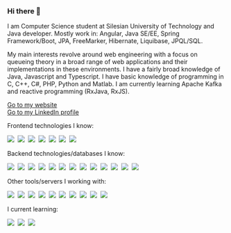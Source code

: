 <link rel="stylesheet" href="https://cdn.jsdelivr.net/gh/devicons/devicon@v2.15.1/devicon.min.css">

### Hi there 👋

I am Computer Science student at Silesian University of Technology and Java developer. Mostly work in: Angular, Java SE/EE, Spring Framework/Boot, JPA,
FreeMarker, Hibernate, Liquibase, JPQL/SQL.

My main interests revolve around web engineering with a focus on queueing theory in a broad range of web applications and their implementations in these 
environments. I have a fairly broad knowledge of Java, Javascript and Typescript. I have basic knowledge of programming in C, C++, C#, PHP, Python and Matlab. 
I am currently learning Apache Kafka and reactive programming (RxJava, RxJS).

[Go to my website](https://miloszgilga.pl)
<br>
[Go to my LinkedIn profile](https://www.linkedin.com/in/miłosz-gilga-477201219/)

Frontend technologies I know:

<img src="https://img.shields.io/badge/JavaScript-F7DF1E.svg?style=for-the-badge&logo=JavaScript&logoColor=black"/>&nbsp;
<img src="https://img.shields.io/badge/TypeScript-3178C6.svg?style=for-the-badge&logo=TypeScript&logoColor=white"/>&nbsp;
<img src="https://img.shields.io/badge/Bootstrap-7952B3.svg?style=for-the-badge&logo=Bootstrap&logoColor=white"/>&nbsp;
<img src="https://img.shields.io/badge/Angular-DD0031.svg?style=for-the-badge&logo=Angular&logoColor=white"/>&nbsp;
<img src="https://img.shields.io/badge/React-61DAFB.svg?style=for-the-badge&logo=React&logoColor=black"/>&nbsp;
<img src="https://img.shields.io/badge/Redux-764ABC.svg?style=for-the-badge&logo=Redux&logoColor=white"/>&nbsp;
<img src="https://img.shields.io/badge/Webpack-8DD6F9.svg?style=for-the-badge&logo=Webpack&logoColor=black"/>&nbsp;

Backend technologies/databases I know:

<img src="https://img.shields.io/badge/Spring-6DB33F.svg?style=for-the-badge&logo=Spring&logoColor=white"/>&nbsp;
<img src="https://img.shields.io/badge/Spring%20Boot-6DB33F.svg?style=for-the-badge&logo=Spring-Boot&logoColor=white"/>&nbsp;
<img src="https://img.shields.io/badge/Spring%20Security-6DB33F.svg?style=for-the-badge&logo=Spring-Security&logoColor=white"/>&nbsp;
<img src="https://img.shields.io/badge/Hibernate-59666C.svg?style=for-the-badge&logo=Hibernate&logoColor=white"/>&nbsp;
<img src="https://img.shields.io/badge/Apache%20Maven-C71A36.svg?style=for-the-badge&logo=Apache-Maven&logoColor=white"/>&nbsp;
<img src="https://img.shields.io/badge/Gradle-02303A.svg?style=for-the-badge&logo=Gradle&logoColor=white"/>&nbsp;
<img src="https://img.shields.io/badge/Node.js-339933.svg?style=for-the-badge&logo=nodedotjs&logoColor=white"/>&nbsp;
<img src="https://img.shields.io/badge/tsnode-3178C6.svg?style=for-the-badge&logo=ts-node&logoColor=white"/>&nbsp;
<img src="https://img.shields.io/badge/Express-000000.svg?style=for-the-badge&logo=Express&logoColor=white"/>&nbsp;
<img src="https://img.shields.io/badge/PHP-777BB4.svg?style=for-the-badge&logo=PHP&logoColor=white"/>&nbsp;
<img src="https://img.shields.io/badge/MongoDB-47A248.svg?style=for-the-badge&logo=MongoDB&logoColor=white"/>&nbsp;
<img src="https://img.shields.io/badge/MySQL-4479A1.svg?style=for-the-badge&logo=MySQL&logoColor=white"/>&nbsp;
<img src="https://img.shields.io/badge/PostgreSQL-4169E1.svg?style=for-the-badge&logo=PostgreSQL&logoColor=white"/>&nbsp;

Other tools/servers I working with:

<img src="https://img.shields.io/badge/Git-F05032.svg?style=for-the-badge&logo=Git&logoColor=white"/>&nbsp;
<img src="https://img.shields.io/badge/Ubuntu-E95420.svg?style=for-the-badge&logo=Ubuntu&logoColor=white"/>&nbsp;
<img src="https://img.shields.io/badge/Debian-A81D33.svg?style=for-the-badge&logo=Debian&logoColor=white"/>&nbsp;
<img src="https://img.shields.io/badge/Apache-D22128.svg?style=for-the-badge&logo=Apache&logoColor=white"/>&nbsp;
<img src="https://img.shields.io/badge/Apache%20Tomcat-F8DC75.svg?style=for-the-badge&logo=Apache-Tomcat&logoColor=black"/>&nbsp;
<img src="https://img.shields.io/badge/GNU%20Bash-4EAA25.svg?style=for-the-badge&logo=GNU-Bash&logoColor=white"/>&nbsp;
<img src="https://img.shields.io/badge/Jenkins-D24939.svg?style=for-the-badge&logo=Jenkins&logoColor=white"/>&nbsp;
<img src="https://img.shields.io/badge/Docker-2496ED.svg?style=for-the-badge&logo=Docker&logoColor=white"/>&nbsp;
<img src="https://img.shields.io/badge/Python-3776AB.svg?style=for-the-badge&logo=Python&logoColor=white"/>&nbsp;
<img src="https://img.shields.io/badge/IntelliJ%20IDEA-000000.svg?style=for-the-badge&logo=IntelliJ-IDEA&logoColor=white"/>&nbsp;

I current learning:

<img src="https://img.shields.io/badge/Tailwind%20CSS-06B6D4.svg?style=for-the-badge&logo=Tailwind-CSS&logoColor=white"/>&nbsp;
<img src="https://img.shields.io/badge/Next.js-000000.svg?style=for-the-badge&logo=nextdotjs&logoColor=white"/>&nbsp;
<img src="https://img.shields.io/badge/Apache%20Kafka-231F20.svg?style=for-the-badge&logo=Apache-Kafka&logoColor=white"/>&nbsp;
